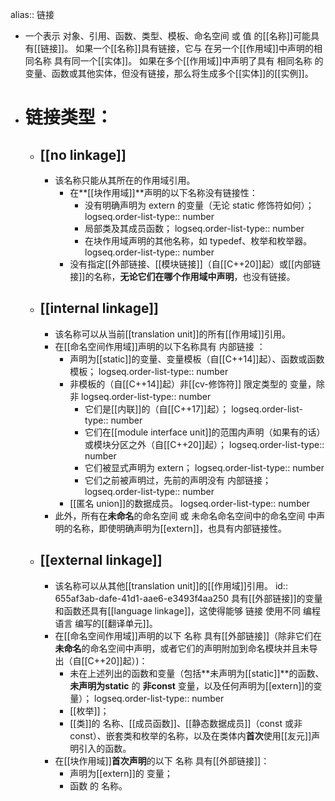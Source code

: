 alias:: 链接

- 一个表示 对象、引用、函数、类型、模板、命名空间 或 值 的[[名称]]可能具有[[链接]]。
  如果一个[[名称]]具有链接，它与 在另一个[[作用域]]中声明的相同名称 具有同一个[[实体]]。
  如果在多个[[作用域]]中声明了具有 相同名称 的变量、函数或其他实体，但没有链接，那么将生成多个[[实体]]的[[实例]]。
- # 链接类型：
	- ## [[no linkage]]
		- 该名称只能从其所在的作用域引用。
			- 在**[[块作用域]]**声明的以下名称没有链接性：
				- 没有明确声明为 extern 的变量（无论 static 修饰符如何）；
				  logseq.order-list-type:: number
				- 局部类及其成员函数；
				  logseq.order-list-type:: number
				- 在块作用域声明的其他名称，如 typedef、枚举和枚举器。
				  logseq.order-list-type:: number
			- 没有指定[[外部链接、[[模块链接]]（自[[C++20]]起）或[[内部链接]]的名称，**无论它们在哪个作用域中声明**，也没有链接。
	- ## [[internal linkage]]
		- 该名称可以从当前[[translation unit]]的所有[[作用域]]引用。
		- 在[[命名空间作用域]]声明的以下名称具有 内部链接 ：
			- 声明为[[static]]的变量、变量模板（自[[C++14]]起）、函数或函数模板；
			  logseq.order-list-type:: number
			- 非模板的（自[[C++14]]起）非[[cv-修饰符]] 限定类型的 变量，除非
			  logseq.order-list-type:: number
				- 它们是[[内联]]的（自[[C++17]]起）；
				  logseq.order-list-type:: number
				- 它们在[[module interface unit]]的范围内声明（如果有的话）或模块分区之外（自[[C++20]]起）；
				  logseq.order-list-type:: number
				- 它们被显式声明为 extern；
				  logseq.order-list-type:: number
				- 它们之前被声明过，先前的声明没有 内部链接；
				  logseq.order-list-type:: number
			- [[匿名 union]]的数据成员。
			  logseq.order-list-type:: number
		- 此外，所有在**未命名**的命名空间 或 未命名命名空间中的命名空间 中声明的名称，即使明确声明为[[extern]]，也具有内部链接性。
	- ## [[external linkage]]
		- 该名称可以从其他[[translation unit]]的[[作用域]]引用。
		  id:: 655af3ab-dafe-41d1-aae6-e3493f4aa250
		  具有[[外部链接]]的变量和函数还具有[[language linkage]]，这使得能够 链接 使用不同 编程语言 编写的[[翻译单元]]。
		- 在[[命名空间作用域]]声明的以下 名称 具有[[外部链接]]（除非它们在**未命名**的命名空间中声明，或者它们的声明附加到命名模块并且未导出（自[[C++20]]起）)：
			- 未在上述列出的函数和变量（包括**未声明为[[static]]**的函数、**未声明为static** 的 **非const** 变量，以及任何声明为[[extern]]的变量）；
			  logseq.order-list-type:: number
			- [[枚举]]；
			- [[类]]的 名称、[[成员函数]]、[[静态数据成员]]（const 或非 const）、嵌套类和枚举的名称，以及在类体内**首次**使用[[友元]]声明引入的函数。
		- 在[[块作用域]]**首次声明**的以下 名称 具有[[外部链接]]：
			- 声明为[[extern]]的 变量；
			- 函数 的 名称。